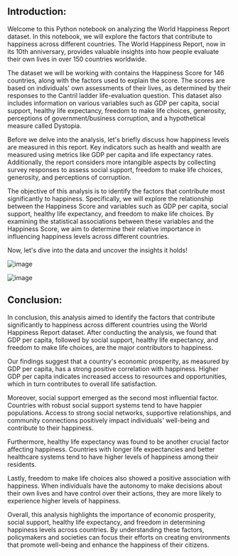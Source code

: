 ## Introduction:

Welcome to this Python notebook on analyzing the World Happiness Report dataset. In this notebook, we will explore the factors that contribute to happiness across different countries. The World Happiness Report, now in its 10th anniversary, provides valuable insights into how people evaluate their own lives in over 150 countries worldwide.

The dataset we will be working with contains the Happiness Score for 146 countries, along with the factors used to explain the score. The scores are based on individuals' own assessments of their lives, as determined by their responses to the Cantril ladder life-evaluation question. This dataset also includes information on various variables such as GDP per capita, social support, healthy life expectancy, freedom to make life choices, generosity, perceptions of government/business corruption, and a hypothetical measure called Dystopia.

Before we delve into the analysis, let's briefly discuss how happiness levels are measured in this report. Key indicators such as health and wealth are measured using metrics like GDP per capita and life expectancy rates. Additionally, the report considers more intangible aspects by collecting survey responses to assess social support, freedom to make life choices, generosity, and perceptions of corruption.

The objective of this analysis is to identify the factors that contribute most significantly to happiness. Specifically, we will explore the relationship between the Happiness Score and variables such as GDP per capita, social support, healthy life expectancy, and freedom to make life choices. By examining the statistical associations between these variables and the Happiness Score, we aim to determine their relative importance in influencing happiness levels across different countries.

Now, let's dive into the data and uncover the insights it holds!

![image](https://github.com/acorona1234/Analysis-of-Factors-Influencing-Happiness/assets/73566258/15302d43-af03-4a38-ab6b-166b476468c7)

![image](https://github.com/acorona1234/Analysis-of-Factors-Influencing-Happiness/assets/73566258/769b31bd-b5b7-469b-b6ba-654fa0b30529)

## Conclusion:

In conclusion, this analysis aimed to identify the factors that contribute significantly to happiness across different countries using the World Happiness Report dataset. After conducting the analysis, we found that GDP per capita, followed by social support, healthy life expectancy, and freedom to make life choices, are the major contributors to happiness.

Our findings suggest that a country's economic prosperity, as measured by GDP per capita, has a strong positive correlation with happiness. Higher GDP per capita indicates increased access to resources and opportunities, which in turn contributes to overall life satisfaction.

Moreover, social support emerged as the second most influential factor. Countries with robust social support systems tend to have happier populations. Access to strong social networks, supportive relationships, and community connections positively impact individuals' well-being and contribute to their happiness.

Furthermore, healthy life expectancy was found to be another crucial factor affecting happiness. Countries with longer life expectancies and better healthcare systems tend to have higher levels of happiness among their residents.

Lastly, freedom to make life choices also showed a positive association with happiness. When individuals have the autonomy to make decisions about their own lives and have control over their actions, they are more likely to experience higher levels of happiness.

Overall, this analysis highlights the importance of economic prosperity, social support, healthy life expectancy, and freedom in determining happiness levels across countries. By understanding these factors, policymakers and societies can focus their efforts on creating environments that promote well-being and enhance the happiness of their citizens.
